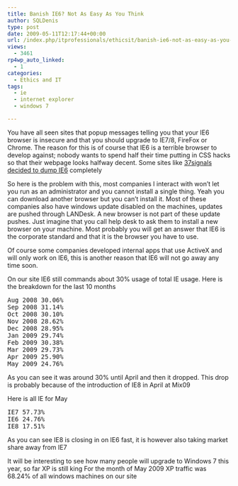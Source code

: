 ```yaml
---
title: Banish IE6? Not As Easy As You Think
author: SQLDenis
type: post
date: 2009-05-11T12:17:44+00:00
url: /index.php/itprofessionals/ethicsit/banish-ie6-not-as-easy-as-you-think/
views:
  - 3461
rp4wp_auto_linked:
  - 1
categories:
  - Ethics and IT
tags:
  - ie
  - internet explorer
  - windows 7

---
```

You have all seen sites that popup messages telling you that your IE6 browser is insecure and that you should upgrade to IE7/8, FireFox or Chrome. The reason for this is of course that IE6 is a terrible browser to develop against; nobody wants to spend half their time putting in CSS hacks so that their webpage looks halfway decent. Some sites like [37signals decided to dump IE6][1] completely 

So here is the problem with this, most companies I interact with won’t let you run as an administrator and you cannot install a single thing. Yeah you can download another browser but you can’t install it. Most of these companies also have windows update disabled on the machines, updates are pushed through LANDesk. A new browser is not part of these update pushes. Just imagine that you call help desk to ask them to install a new browser on your machine. Most probably you will get an answer that IE6 is the corporate standard and that it is the browser you have to use.

Of course some companies developed internal apps that use ActiveX and will only work on IE6, this is another reason that IE6 will not go away any time soon.

On our site IE6 still commands about 30% usage of total IE usage. Here is the breakdown for the last 10 months

<pre>Aug 2008 30.06%
Sep 2008 31.14%
Oct 2008 30.10%
Nov 2008 28.62%
Dec 2008 28.95%
Jan 2009 29.74%
Feb 2009 30.38%
Mar 2009 29.73%
Apr 2009 25.90%
May 2009 24.76%</pre>

As you can see it was around 30% until April and then it dropped. This drop is probably because of the introduction of IE8 in April at Mix09

Here is all IE for May

<pre>IE7 57.73%	
IE6 24.76%	
IE8 17.51%</pre>

As you can see IE8 is closing in on IE6 fast, it is however also taking market share away from IE7

It will be interesting to see how many people will upgrade to Windows 7 this year, so far XP is still king For the month of May 2009 XP traffic was 68.24% of all windows machines on our site

 [1]: http://37signals.blogs.com/products/2008/07/basecamp-phasin.html